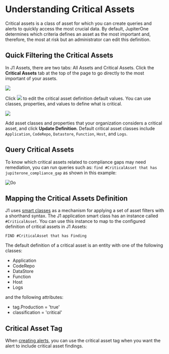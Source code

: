 # Understanding Critical Assets

Critical assets is a class of asset for which you can create queries and alerts to quickly access the most crucial data. By default, JupiterOne determines which criteria defines an asset as the most important and, therefore, the most at risk but an administrator can edit this definition.

## Quick Filtering the Critical Assets

In J1 Assets, there are two tabs: All Assets and Critical Assets. Click the **Critical Assets** tab at the top of the page to go directly to the most important of your assets.


![](C:\Users\lynch\OneDrive\Documents\GitHub\docs\knowledgeBase\assets\assets-landing.png)



Click ![](C:\Users\lynch\OneDrive\Documents\GitHub\docs\knowledgeBase\assets\icons\gear.png) to edit the critical asset definition default values. You can use classes, properties, and values to define what is critical.

![](C:\Users\lynch\OneDrive\Documents\GitHub\docs\knowledgeBase\assets\asset-definition.png) 

Add asset classes and properties that your organization considers a critical asset, and click **Update Definition**. Default critical asset classes include `Application`, `CodeRepo`, `Datastore`, `Function`, `Host`, and `Logs`.

## Query Critical Assets

To know which critical assets related to compliance gaps may need remediation, you can run queries such as:  `find #CriticalAsset that has jupiterone_compliance_gap` as shown in this example:


![0o](C:\Users\lynch\OneDrive\Documents\GitHub\docs\knowledgeBase\assets\problems-query.png)



## Mapping the Critical Assets Definition

J1 uses [smart classes](../jupiterOne-query-language_(J1QL)/jupiterOne-query-language.md#smart-classes-beta) as a mechanism for applying a set of asset filters with a shorthand syntax. The J1 application smart class has an instance called `#CriticalAsset`. You can use this instance to map to the configured definition of critical assets in J1 Assets:

```j1ql
FIND #CriticalAsset that has Finding
```

The default definition of a critical asset is an entity with one of the following classes:

- Application
- CodeRepo
- DataStore
- Function
- Host
- Logs

and the following attributes:

- tag.Production = 'true'
- classification = 'critical'

## Critical Asset Tag

When [creating alerts](../security-operations/manage-alerts.md), you can use the critical asset tag when you want the alert to include critical asset findings. 